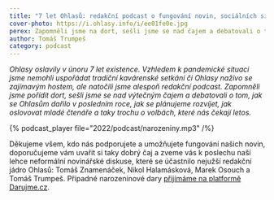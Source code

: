 ```yaml
---
title: "7 let Ohlasů: redakční podcast o fungování novin, sociálních sítích a blížících se volbách"
cover-photo: https://i.ohlasy.info/i/ee01fe0e.jpg
perex: Zapomněli jsme na dort, sešli jsme se nad čajem a debatovali o tom, jak se Ohlasům dařilo v posledním roce, jak se plánujeme rozvíjet – a taky trochu o volbách.
author: Tomáš Trumpeš
category: podcast
---
```


*Ohlasy oslavily v únoru 7 let existence. Vzhledem k pandemické situaci jsme nemohli uspořádat tradiční kavárenské setkání či Ohlasy naživo se zajímavým hostem, ale natočili jsme alespoň redakční podcast. Zapomněli jsme pořídit dort, sešli jsme se nad výtečným čajem a debatovali o tom, jak se Ohlasům dařilo v posledním roce, jak se plánujeme rozvíjet, jak oslovovat mladé čtenáře a taky trochu o volbách, které nás čekají letos.*

{% podcast_player file="2022/podcast/narozeniny.mp3" /%}

Děkujeme všem, kdo nás podporujete a umožňujete fungování našich novin, doporučujeme vám uvařit si taky dobrý čaj a zveme vás k poslechu naší lehce neformální novinářské diskuse, které se účastnilo nejužší redakční jádro Ohlasů: Tomáš Znamenáček, Nikol Halamásková, Marek Osouch a Tomáš Trumpeš. Případné narozeninové dary [přijímáme na platformě Darujme.cz](http://www.darujme.cz/projekt/1202392).

